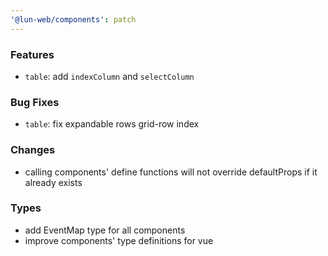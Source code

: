 ```yaml
---
'@lun-web/components': patch
---
```


### Features

- `table`: add `indexColumn` and `selectColumn`

### Bug Fixes

- `table`: fix expandable rows grid-row index

### Changes

- calling components' define functions will not override defaultProps if it already exists

### Types

- add EventMap type for all components
- improve components' type definitions for vue
